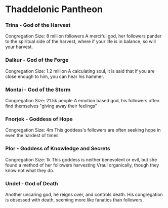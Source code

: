 
# Thaddelonic Pantheon

### Trina - God of the Harvest
Congregation Size: 8 million followers
A merciful god, her followers pander to the spiritual side of the harvest, where if your life is in balance, so will your harvest.

### Dalkur - God of the Forge
Congregation Size: 1.2 million
A calculating soul, it is said that if you are close enough to him, you can hear his hammer.

### Montai - God of the Storm
Congregation Size: 21.5k people
A emotion based god, his followers often find themselves "giving away their feelings"

### Fnorjek - Goddess of Hope
Congregation Size: 4m
This goddess's followers are often seeking hope in even the hardest of times

### Plor - Goddess of Knowledge and Secrets
Congregation Size: 1k
This goddess is neither benevolent or evil, but she found a method of her followers harvesting Vraul organically, though they know not what they do.

### Undel - God of Death
Another uncaring god, he reigns over, and controls death. His congregation is obsessed with death, seeming more like fanatics than followers.

